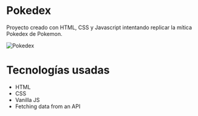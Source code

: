 # Pokedex

Proyecto creado con HTML, CSS y Javascript intentando replicar la mítica Pokedex de Pokemon.

![Pokedex](https://github.com/antoniofdezpas/pokedex-clasica/assets/58812540/0b716d49-300e-43af-ad3c-8b1ca8dcd1e6)


# Tecnologías usadas

- HTML
- CSS
- Vanilla JS
- Fetching data from an API
